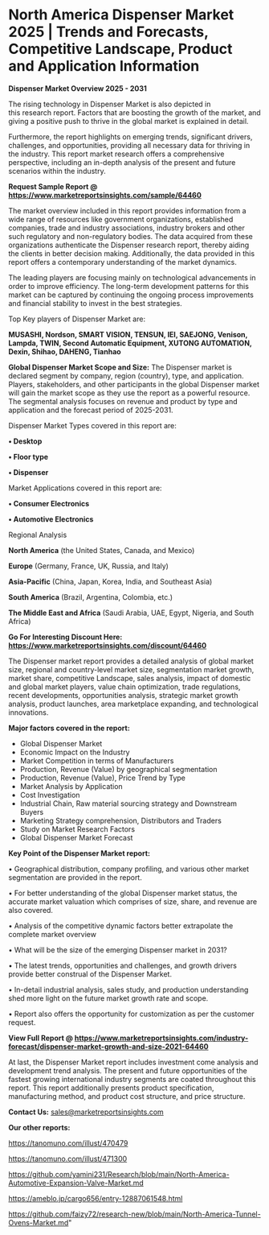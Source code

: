 # North America Dispenser Market 2025 | Trends and Forecasts, Competitive Landscape, Product and Application Information

<Strong> Dispenser Market Overview 2025 - 2031</strong>

The rising technology in Dispenser Market is also depicted in this research report. Factors that are boosting the growth of the market, and giving a positive push to thrive in the global market is explained in detail.

Furthermore, the report highlights on emerging trends, significant drivers, challenges, and opportunities, providing all necessary data for thriving in the industry. This report market research offers a comprehensive perspective, including an in-depth analysis of the present and future scenarios within the industry.

<strong>Request Sample Report @ <a href=https://www.marketreportsinsights.com/sample/64460>https://www.marketreportsinsights.com/sample/64460</a></strong>

The market overview included in this report provides information from a wide range of resources like government organizations, established companies, trade and industry associations, industry brokers and other such regulatory and non-regulatory bodies. The data acquired from these organizations authenticate the Dispenser research report, thereby aiding the clients in better decision making. Additionally, the data provided in this report offers a contemporary understanding of the market dynamics.

The leading players are focusing mainly on technological advancements in order to improve efficiency. The long-term development patterns for this market can be captured by continuing the ongoing process improvements and financial stability to invest in the best strategies.

Top Key players of Dispenser Market are:

<strong>MUSASHI, Nordson, SMART VISION, TENSUN, IEI, SAEJONG, Venison, Lampda, TWIN, Second Automatic Equipment, XUTONG AUTOMATION, Dexin, Shihao, DAHENG, Tianhao</strong>

<strong><b>Global Dispenser Market Scope and Size:</b></strong>
The Dispenser market is declared segment by company, region (country), type, and application. Players, stakeholders, and other participants in the global Dispenser market will gain the market scope as they use the report as a powerful resource. The segmental analysis focuses on revenue and product by type and application and the forecast period of 2025-2031.

Dispenser Market Types covered in this report are:

<strong>• Desktop

• Floor type

• Dispenser</strong>

Market Applications covered in this report are:

<strong>• Consumer Electronics

• Automotive Electronics</strong> 

Regional Analysis

<strong>North America</strong> (the United States, Canada, and Mexico)

<strong>Europe</strong> (Germany, France, UK, Russia, and Italy)

<strong>Asia-Pacific</strong> (China, Japan, Korea, India, and Southeast Asia)

<strong>South America</strong> (Brazil, Argentina, Colombia, etc.)

<strong>The Middle East and Africa</strong> (Saudi Arabia, UAE, Egypt, Nigeria, and South Africa)

<strong>Go For Interesting Discount Here: <a href=https://www.marketreportsinsights.com/discount/64460>https://www.marketreportsinsights.com/discount/64460</a></strong>

The Dispenser market report provides a detailed analysis of global market size, regional and country-level market size, segmentation market growth, market share, competitive Landscape, sales analysis, impact of domestic and global market players, value chain optimization, trade regulations, recent developments, opportunities analysis, strategic market growth analysis, product launches, area marketplace expanding, and technological innovations.

<strong><b>Major factors covered in the report:</b></strong>
<ul>
  <li>Global Dispenser Market </li>
  <li>Economic Impact on the Industry</li>
  <li>Market Competition in terms of Manufacturers</li>
  <li>Production, Revenue (Value) by geographical segmentation</li>
  <li>Production, Revenue (Value), Price Trend by Type</li>
  <li>Market Analysis by Application</li>
  <li>Cost Investigation</li>
  <li>Industrial Chain, Raw material sourcing strategy and Downstream Buyers</li>
  <li>Marketing Strategy comprehension, Distributors and Traders</li>
  <li>Study on Market Research Factors</li>
  <li>Global Dispenser Market Forecast</li>
</ul>

<strong><b>Key Point of the Dispenser Market report:</b></strong>

• Geographical distribution, company profiling, and various other market segmentation are provided in the report.

• For better understanding of the global Dispenser market status, the accurate market valuation which comprises of size, share, and revenue are also covered.

• Analysis of the competitive dynamic factors better extrapolate the complete market overview

• What will be the size of the emerging Dispenser market in 2031?

• The latest trends, opportunities and challenges, and growth drivers provide better construal of the Dispenser Market.

• In-detail industrial analysis, sales study, and production understanding shed more light on the future market growth rate and scope.

• Report also offers the opportunity for customization as per the customer request.

<strong><b>View Full Report @ <a href=https://www.marketreportsinsights.com/industry-forecast/dispenser-market-growth-and-size-2021-64460>https://www.marketreportsinsights.com/industry-forecast/dispenser-market-growth-and-size-2021-64460</a></b></strong>


At last, the Dispenser Market report includes investment come analysis and development trend analysis. The present and future opportunities of the fastest growing international industry segments are coated throughout this report. This report additionally presents product specification, manufacturing method, and product cost structure, and price structure.

<strong>Contact Us:</strong>
sales@marketreportsinsights.com

<strong>Our other reports:</strong>

<a href=https://tanomuno.com/illust/470479>https://tanomuno.com/illust/470479</a>

<a href=https://tanomuno.com/illust/471300>https://tanomuno.com/illust/471300</a>

<a href=https://github.com/yamini231/Research/blob/main/North-America-Automotive-Expansion-Valve-Market.md>https://github.com/yamini231/Research/blob/main/North-America-Automotive-Expansion-Valve-Market.md</a>

<a href=https://ameblo.jp/cargo656/entry-12887061548.html>https://ameblo.jp/cargo656/entry-12887061548.html</a>

<a href=https://github.com/faizy72/research-new/blob/main/North-America-Tunnel-Ovens-Market.md>https://github.com/faizy72/research-new/blob/main/North-America-Tunnel-Ovens-Market.md</a>"
